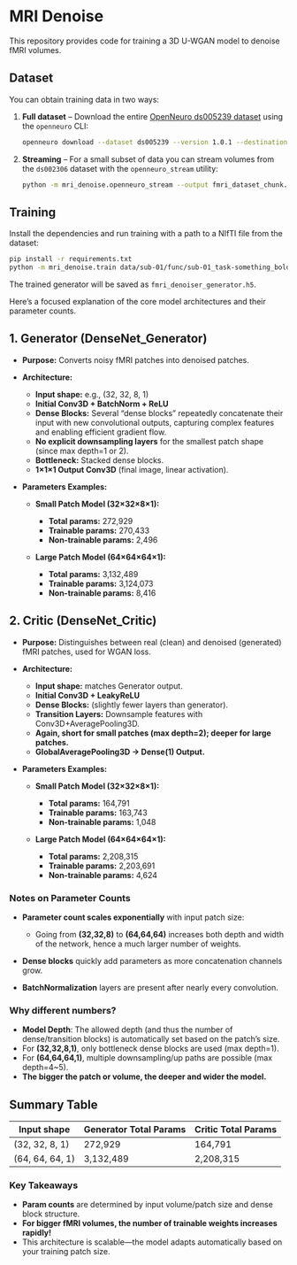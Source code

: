 # MRI Denoise

This repository provides code for training a 3D U-WGAN model to denoise fMRI volumes.

## Dataset

You can obtain training data in two ways:

1. **Full dataset** – Download the entire [OpenNeuro ds005239 dataset](https://openneuro.org/datasets/ds005239/versions/1.0.1) using the `openneuro` CLI:

   ```bash
   openneuro download --dataset ds005239 --version 1.0.1 --destination data
   ```

2. **Streaming** – For a small subset of data you can stream volumes from the `ds002306` dataset with the `openneuro_stream` utility:

   ```bash
   python -m mri_denoise.openneuro_stream --output fmri_dataset_chunk.npy
   ```

## Training

Install the dependencies and run training with a path to a NIfTI file from the dataset:

```bash
pip install -r requirements.txt
python -m mri_denoise.train data/sub-01/func/sub-01_task-something_bold.nii.gz
```

The trained generator will be saved as `fmri_denoiser_generator.h5`.


Here’s a focused explanation of the core model architectures and their parameter counts.


## 1. **Generator (DenseNet_Generator)**
- **Purpose:** Converts noisy fMRI patches into denoised patches.
- **Architecture:**  
  - **Input shape:** e.g., (32, 32, 8, 1)
  - **Initial Conv3D + BatchNorm + ReLU**
  - **Dense Blocks:** Several “dense blocks” repeatedly concatenate their input with new convolutional outputs, capturing complex features and enabling efficient gradient flow.
  - **No explicit downsampling layers** for the smallest patch shape (since max depth=1 or 2).
  - **Bottleneck:** Stacked dense blocks.
  - **1×1×1 Output Conv3D** (final image, linear activation).

- **Parameters Examples:**  
    - **Small Patch Model (32×32×8×1):**
        - **Total params:** 272,929
        - **Trainable params:** 270,433
        - **Non-trainable params:** 2,496

    - **Large Patch Model (64×64×64×1):**
        - **Total params:** 3,132,489
        - **Trainable params:** 3,124,073
        - **Non-trainable params:** 8,416

## 2. **Critic (DenseNet_Critic)**
- **Purpose:** Distinguishes between real (clean) and denoised (generated) fMRI patches, used for WGAN loss.
- **Architecture:**  
  - **Input shape:** matches Generator output.
  - **Initial Conv3D + LeakyReLU**
  - **Dense Blocks:** (slightly fewer layers than generator).
  - **Transition Layers:** Downsample features with Conv3D+AveragePooling3D.
  - **Again, short for small patches (max depth=2); deeper for large patches.**
  - **GlobalAveragePooling3D → Dense(1) Output.**

- **Parameters Examples:**  
    - **Small Patch Model (32×32×8×1):**
        - **Total params:** 164,791
        - **Trainable params:** 163,743
        - **Non-trainable params:** 1,048

    - **Large Patch Model (64×64×64×1):**
        - **Total params:** 2,208,315
        - **Trainable params:** 2,203,691
        - **Non-trainable params:** 4,624

### **Notes on Parameter Counts**
- **Parameter count scales exponentially** with input patch size:  
    - Going from **(32,32,8)** to **(64,64,64)** increases both depth and width of the network, hence a much larger number of weights.

- **Dense blocks** quickly add parameters as more concatenation channels grow.

- **BatchNormalization** layers are present after nearly every convolution.

### **Why different numbers?**
- **Model Depth**: The allowed depth (and thus the number of dense/transition blocks) is automatically set based on the patch’s size.
- For **(32,32,8,1)**, only bottleneck dense blocks are used (max depth=1).  
- For **(64,64,64,1)**, multiple downsampling/up paths are possible (max depth=4~5).
- **The bigger the patch or volume, the deeper and wider the model.**

## **Summary Table**

| Input shape          | Generator Total Params | Critic Total Params |
|----------------------|-----------------------|---------------------|
| (32, 32, 8, 1)       | 272,929               | 164,791             |
| (64, 64, 64, 1)      | 3,132,489             | 2,208,315           |

### **Key Takeaways**

- **Param counts** are determined by input volume/patch size and dense block structure.
- **For bigger fMRI volumes, the number of trainable weights increases rapidly!**
- This architecture is scalable—the model adapts automatically based on your training patch size.




